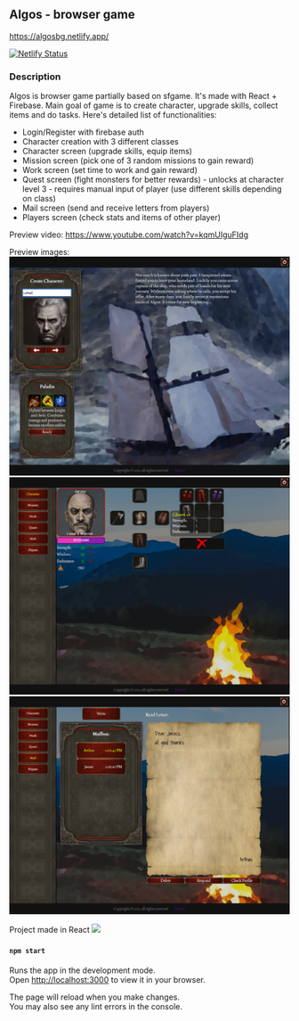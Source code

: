 ## Algos - browser game

https://algosbg.netlify.app/

[![Netlify Status](https://api.netlify.com/api/v1/badges/92c42ba1-33d6-4b4b-a239-44a55aff28b9/deploy-status)](https://app.netlify.com/sites/algosbg/deploys)

### Description

Algos is browser game partially based on sfgame. It's made with React + Firebase. Main goal of game is to create character, upgrade skills, collect items and do tasks. Here's detailed list of functionalities:

- Login/Register with firebase auth
- Character creation with 3 different classes
- Character screen (upgrade skills, equip items)
- Mission screen (pick one of 3 random missions to gain reward)
- Work screen (set time to work and gain reward)
- Quest screen (fight monsters for better rewards) - unlocks at character level 3 - requires manual input of player (use different skills depending on class)
- Mail screen (send and receive letters from players)
- Players screen (check stats and items of other player)

Preview video:
https://www.youtube.com/watch?v=kqmUIguFIdg


Preview images:
![Preview Image one](./preview/1.png)
![Preview Image two](./preview/2.png)
![Preview Image three](./preview/3.png)

Project made in React
<img src="https://upload.wikimedia.org/wikipedia/commons/thumb/a/a7/React-icon.svg/1024px-React-icon.svg.png" width="18">

#### `npm start`

Runs the app in the development mode.\
Open [http://localhost:3000](http://localhost:3000) to view it in your browser.

The page will reload when you make changes.\
You may also see any lint errors in the console.